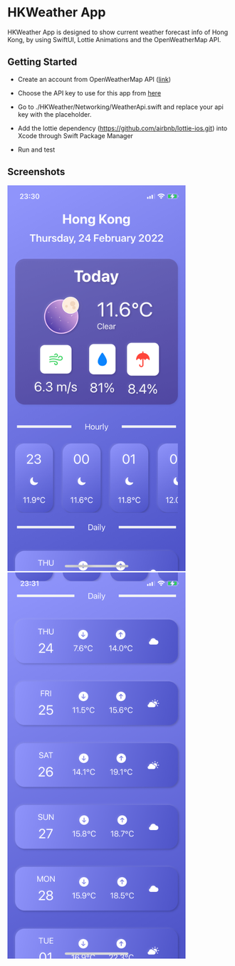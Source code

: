 # HKWeather App

HKWeather App is designed to show current weather forecast info of Hong Kong, by using SwiftUI, Lottie Animations and the OpenWeatherMap API.

## Getting Started
- Create an account from OpenWeatherMap API ([link](https://home.openweathermap.org/users/sign_in)) 

- Choose the API key to use for this app from [here](https://home.openweathermap.org/api_keys)

- Go to ./HKWeather/Networking/WeatherApi.swift and replace your api key with the placeholder.

- Add the lottie dependency (https://github.com/airbnb/lottie-ios.git) into Xcode through Swift Package Manager

- Run and test

## Screenshots

<img src="./ReadmeAssets/screenshot1.png" alt="Screenshot1" style="width: 400px" />
<img src="./ReadmeAssets/screenshot2.png" alt="Screenshot1" style="width: 400px" />